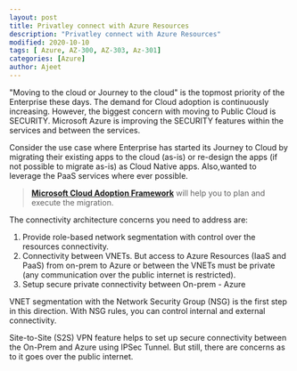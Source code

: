 ```yaml
---
layout: post
title: Privatley connect with Azure Resources
description: "Privatley connect with Azure Resources"
modified: 2020-10-10
tags: [ Azure, AZ-300, AZ-303, Az-301]
categories: [Azure]
author: Ajeet
---
```

"Moving to the cloud or Journey to the cloud" is the topmost priority of the Enterprise these days. The demand for Cloud adoption is continuously increasing. However, the biggest concern with moving to Public Cloud is SECURITY. Microsoft Azure is improving the SECURITY features within the services and between the services.

Consider the use case where Enterprise has started its Journey to Cloud by migrating their existing apps to the cloud (as-is) or re-design the apps (if not possible to migrate as-is) as Cloud Native apps. Also,wanted to leverage the PaaS services where ever possible. 

> **[Microsoft Cloud Adoption Framework](https://docs.microsoft.com/en-us/azure/cloud-adoption-framework/)** will help you to plan and execute the migration.

The connectivity architecture concerns you need to address are:

1. Provide role-based network segmentation with control over the resources connectivity. 
2. Connectivity between VNETs. But access to Azure Resources (IaaS and PaaS) from on-prem to Azure or between the VNETs must be private (any communication over the public internet is restricted).
3. Setup secure private connectivity between On-prem - Azure 

VNET segmentation with the Network Security Group (NSG) is the first step in this direction. With NSG rules, you can control internal and external connectivity. 

Site-to-Site (S2S) VPN feature helps to set up secure connectivity between the On-Prem and Azure using IPSec Tunnel. But still, there are concerns as to it goes over the public internet.



